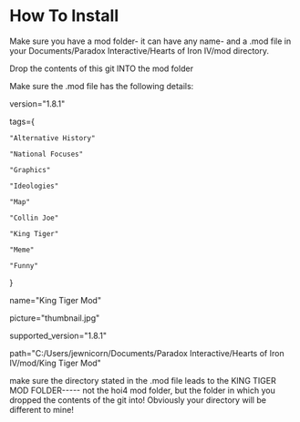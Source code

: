 # How To Install
Make sure you have a mod folder- it can have any name- and a .mod file in your Documents/Paradox Interactive/Hearts of Iron IV/mod directory.

Drop the contents of this git INTO the mod folder

Make sure the .mod file has the following details:

version="1.8.1"

tags={
	
	"Alternative History"
	
	"National Focuses"
	
	"Graphics"
	
	"Ideologies"
	
	"Map"
	
	"Collin Joe"
	
	"King Tiger"
	
	"Meme"
	
	"Funny"

}

name="King Tiger Mod"

picture="thumbnail.jpg"

supported_version="1.8.1"

path="C:/Users/jewnicorn/Documents/Paradox Interactive/Hearts of Iron IV/mod/King Tiger Mod"

make sure the directory stated in the .mod file leads to the KING TIGER MOD FOLDER----- not the hoi4 mod folder, but the folder in which you dropped the contents of the git into! Obviously your directory will be different to mine!
